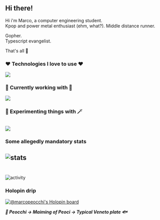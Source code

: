 ## Hi there!
Hi i'm Marco, a computer engineering student.    
Kpop and power metal enthusiast (ehm, what?). Middle distance runner.

Gopher.  
Typescript evangelist.

That's all 🤠

### ❤️ Technologies I love to use ❤️

[![](https://skillicons.dev/icons?i=go,typescript,svelte,react,tailwind,mui,reactivex)](https://skillicons.dev)

          
### 🐓 Currently working with 🐓

[![](https://skillicons.dev/icons?i=flutter,java)](https://skillicons.dev)

### 🧙 Experimenting things with 🪄

[![](https://skillicons.dev/icons?i=haskell)](https://skillicons.dev)
---    
### Some allegedly mandatory stats
![stats](https://github-readme-stats.vercel.app/api/top-langs?username=marcopeocchi&show_icons=true&locale=en&layout=compact)
<br><br/>
---

![activity](https://spotify-recently-played-readme.vercel.app/api?user=fsa30toge60lrw4vg0uicutfk)

### Holopin drip
[![@marcopeocchi's Holopin board](https://holopin.io/api/user/board?user=marcopeocchi)](https://holopin.io/@marcopeocchi)

***🌊 Peocchi -> Maiming of Peoci -> Typical Veneto plate 🐟***
